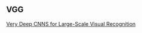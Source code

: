 ## VGG

[Very Deep CNNS for Large-Scale Visual Recognition](http://www.robots.ox.ac.uk/~vgg/research/very_deep/)


